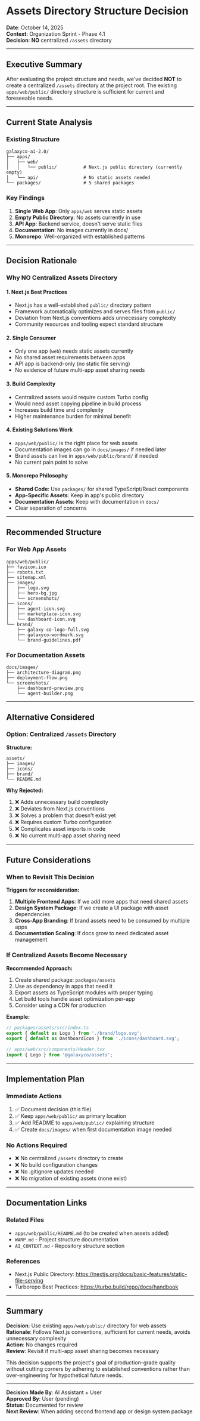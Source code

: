 # Assets Directory Structure Decision

**Date**: October 14, 2025  
**Context**: Organization Sprint - Phase 4.1  
**Decision**: **NO** centralized `/assets` directory

---

## Executive Summary

After evaluating the project structure and needs, we've decided **NOT** to create a centralized `/assets` directory at the project root. The existing `apps/web/public/` directory structure is sufficient for current and foreseeable needs.

---

## Current State Analysis

### Existing Structure

```
galaxyco-ai-2.0/
├── apps/
│   ├── web/
│   │   └── public/          # Next.js public directory (currently empty)
│   └── api/                 # No static assets needed
└── packages/                # 5 shared packages
```

### Key Findings

1. **Single Web App**: Only `apps/web` serves static assets
2. **Empty Public Directory**: No assets currently in use
3. **API App**: Backend service, doesn't serve static files
4. **Documentation**: No images currently in docs/
5. **Monorepo**: Well-organized with established patterns

---

## Decision Rationale

### Why NO Centralized Assets Directory

#### 1. **Next.js Best Practices**

- Next.js has a well-established `public/` directory pattern
- Framework automatically optimizes and serves files from `public/`
- Deviation from Next.js conventions adds unnecessary complexity
- Community resources and tooling expect standard structure

#### 2. **Single Consumer**

- Only one app (`web`) needs static assets currently
- No shared asset requirements between apps
- API app is backend-only (no static file serving)
- No evidence of future multi-app asset sharing needs

#### 3. **Build Complexity**

- Centralized assets would require custom Turbo config
- Would need asset copying pipeline in build process
- Increases build time and complexity
- Higher maintenance burden for minimal benefit

#### 4. **Existing Solutions Work**

- `apps/web/public/` is the right place for web assets
- Documentation images can go in `docs/images/` if needed later
- Brand assets can live in `apps/web/public/brand/` if needed
- No current pain point to solve

#### 5. **Monorepo Philosophy**

- **Shared Code**: Use `packages/` for shared TypeScript/React components
- **App-Specific Assets**: Keep in app's public directory
- **Documentation Assets**: Keep with documentation in `docs/`
- Clear separation of concerns

---

## Recommended Structure

### For Web App Assets

```
apps/web/public/
├── favicon.ico
├── robots.txt
├── sitemap.xml
├── images/
│   ├── logo.svg
│   ├── hero-bg.jpg
│   └── screenshots/
├── icons/
│   ├── agent-icon.svg
│   ├── marketplace-icon.svg
│   └── dashboard-icon.svg
└── brand/
    ├── galaxy co-logo-full.svg
    ├── galaxyco-wordmark.svg
    └── brand-guidelines.pdf
```

### For Documentation Assets

```
docs/images/
├── architecture-diagram.png
├── deployment-flow.png
└── screenshots/
    ├── dashboard-preview.png
    └── agent-builder.png
```

---

## Alternative Considered

### Option: Centralized `/assets` Directory

**Structure:**

```
assets/
├── images/
├── icons/
├── brand/
└── README.md
```

**Why Rejected:**

1. ❌ Adds unnecessary build complexity
2. ❌ Deviates from Next.js conventions
3. ❌ Solves a problem that doesn't exist yet
4. ❌ Requires custom Turbo configuration
5. ❌ Complicates asset imports in code
6. ❌ No current multi-app asset sharing need

---

## Future Considerations

### When to Revisit This Decision

**Triggers for reconsideration:**

1. **Multiple Frontend Apps**: If we add more apps that need shared assets
2. **Design System Package**: If we create a UI package with asset dependencies
3. **Cross-App Branding**: If brand assets need to be consumed by multiple apps
4. **Documentation Scaling**: If docs grow to need dedicated asset management

### If Centralized Assets Become Necessary

**Recommended Approach:**

1. Create shared package: `packages/assets`
2. Use as dependency in apps that need it
3. Export assets as TypeScript modules with proper typing
4. Let build tools handle asset optimization per-app
5. Consider using a CDN for production

**Example:**

```typescript
// packages/assets/src/index.ts
export { default as Logo } from './brand/logo.svg';
export { default as DashboardIcon } from './icons/dashboard.svg';

// apps/web/src/components/Header.tsx
import { Logo } from '@galaxyco/assets';
```

---

## Implementation Plan

### Immediate Actions

1. ✅ Document decision (this file)
2. ✅ Keep `apps/web/public/` as primary location
3. ✅ Add README to `apps/web/public/` explaining structure
4. ✅ Create `docs/images/` when first documentation image needed

### No Actions Required

- ❌ No centralized `/assets` directory to create
- ❌ No build configuration changes
- ❌ No .gitignore updates needed
- ❌ No migration of existing assets (none exist)

---

## Documentation Links

### Related Files

- `apps/web/public/README.md` (to be created when assets added)
- `WARP.md` - Project structure documentation
- `AI_CONTEXT.md` - Repository structure section

### References

- Next.js Public Directory: https://nextjs.org/docs/basic-features/static-file-serving
- Turborepo Best Practices: https://turbo.build/repo/docs/handbook

---

## Summary

**Decision**: Use existing `apps/web/public/` directory for web assets  
**Rationale**: Follows Next.js conventions, sufficient for current needs, avoids unnecessary complexity  
**Action**: No changes required  
**Review**: Revisit if multi-app asset sharing becomes necessary

This decision supports the project's goal of production-grade quality without cutting corners by adhering to established conventions rather than over-engineering for hypothetical future needs.

---

**Decision Made By**: AI Assistant + User  
**Approved By**: User (pending)  
**Status**: Documented for review  
**Next Review**: When adding second frontend app or design system package
